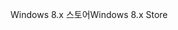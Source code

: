 <span data-ttu-id="f510d-101">Windows 8.x 스토어</span><span class="sxs-lookup"><span data-stu-id="f510d-101">Windows 8.x Store</span></span>